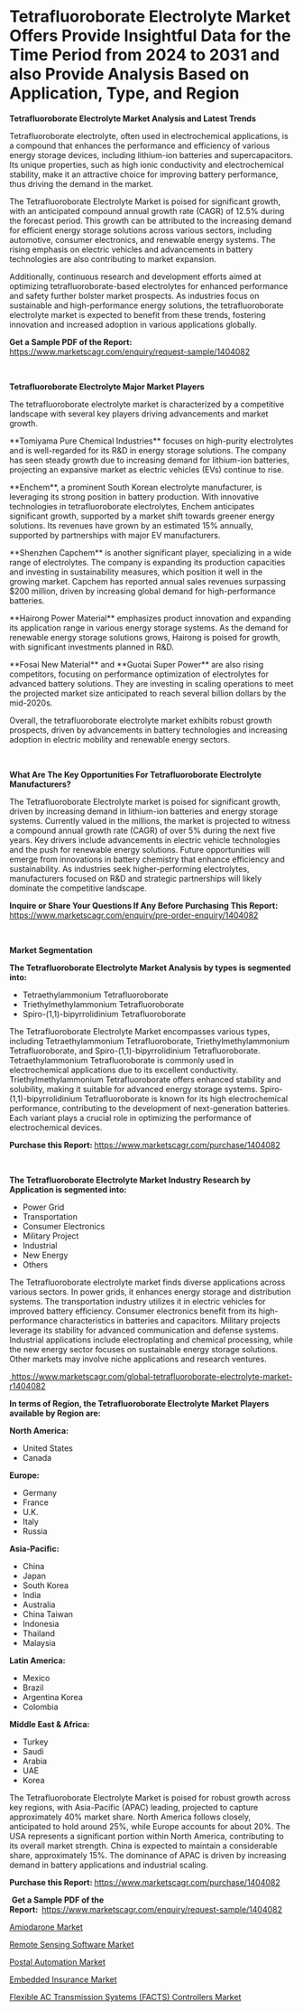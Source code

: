 <p><h1>Tetrafluoroborate Electrolyte Market Offers Provide Insightful Data for the Time Period from 2024 to 2031 and also Provide Analysis Based on Application, Type, and Region</h1></p><p><strong>Tetrafluoroborate Electrolyte Market Analysis and Latest Trends</strong></p>
<p><p>Tetrafluoroborate electrolyte, often used in electrochemical applications, is a compound that enhances the performance and efficiency of various energy storage devices, including lithium-ion batteries and supercapacitors. Its unique properties, such as high ionic conductivity and electrochemical stability, make it an attractive choice for improving battery performance, thus driving the demand in the market.</p><p>The Tetrafluoroborate Electrolyte Market is poised for significant growth, with an anticipated compound annual growth rate (CAGR) of 12.5% during the forecast period. This growth can be attributed to the increasing demand for efficient energy storage solutions across various sectors, including automotive, consumer electronics, and renewable energy systems. The rising emphasis on electric vehicles and advancements in battery technologies are also contributing to market expansion. </p><p>Additionally, continuous research and development efforts aimed at optimizing tetrafluoroborate-based electrolytes for enhanced performance and safety further bolster market prospects. As industries focus on sustainable and high-performance energy solutions, the tetrafluoroborate electrolyte market is expected to benefit from these trends, fostering innovation and increased adoption in various applications globally.</p></p>
<p><strong>Get a Sample PDF of the Report:&nbsp;</strong> <a href="https://www.marketscagr.com/enquiry/request-sample/1404082?utm_campaign=1557&utm_medium=2&utm_source=Github&utm_content=ia&utm_term=23102024&utm_id=tetrafluoroborate-electrolyte">https://www.marketscagr.com/enquiry/request-sample/1404082</a></p>
<p>&nbsp;</p>
<p><strong>Tetrafluoroborate Electrolyte Major Market Players</strong></p>
<p><p>The tetrafluoroborate electrolyte market is characterized by a competitive landscape with several key players driving advancements and market growth. </p><p>**Tomiyama Pure Chemical Industries** focuses on high-purity electrolytes and is well-regarded for its R&D in energy storage solutions. The company has seen steady growth due to increasing demand for lithium-ion batteries, projecting an expansive market as electric vehicles (EVs) continue to rise.</p><p>**Enchem**, a prominent South Korean electrolyte manufacturer, is leveraging its strong position in battery production. With innovative technologies in tetrafluoroborate electrolytes, Enchem anticipates significant growth, supported by a market shift towards greener energy solutions. Its revenues have grown by an estimated 15% annually, supported by partnerships with major EV manufacturers.</p><p>**Shenzhen Capchem** is another significant player, specializing in a wide range of electrolytes. The company is expanding its production capacities and investing in sustainability measures, which position it well in the growing market. Capchem has reported annual sales revenues surpassing $200 million, driven by increasing global demand for high-performance batteries.</p><p>**Hairong Power Material** emphasizes product innovation and expanding its application range in various energy storage systems. As the demand for renewable energy storage solutions grows, Hairong is poised for growth, with significant investments planned in R&D.</p><p>**Fosai New Material** and **Guotai Super Power** are also rising competitors, focusing on performance optimization of electrolytes for advanced battery solutions. They are investing in scaling operations to meet the projected market size anticipated to reach several billion dollars by the mid-2020s.</p><p>Overall, the tetrafluoroborate electrolyte market exhibits robust growth prospects, driven by advancements in battery technologies and increasing adoption in electric mobility and renewable energy sectors.</p></p>
<p>&nbsp;</p>
<p><strong>What Are The Key Opportunities For Tetrafluoroborate Electrolyte Manufacturers?</strong></p>
<p><p>The Tetrafluoroborate Electrolyte market is poised for significant growth, driven by increasing demand in lithium-ion batteries and energy storage systems. Currently valued in the millions, the market is projected to witness a compound annual growth rate (CAGR) of over 5% during the next five years. Key drivers include advancements in electric vehicle technologies and the push for renewable energy solutions. Future opportunities will emerge from innovations in battery chemistry that enhance efficiency and sustainability. As industries seek higher-performing electrolytes, manufacturers focused on R&D and strategic partnerships will likely dominate the competitive landscape.</p></p>
<p><strong>Inquire or Share Your Questions If Any Before Purchasing This Report:</strong> <a href="https://www.marketscagr.com/enquiry/pre-order-enquiry/1404082?utm_campaign=1557&utm_medium=2&utm_source=Github&utm_content=ia&utm_term=23102024&utm_id=tetrafluoroborate-electrolyte">https://www.marketscagr.com/enquiry/pre-order-enquiry/1404082</a></p>
<p>&nbsp;</p>
<p><strong>Market Segmentation</strong></p>
<p><strong>The Tetrafluoroborate Electrolyte Market Analysis by types is segmented into:</strong></p>
<p><ul><li>Tetraethylammonium Tetrafluoroborate</li><li>Triethylmethylammonium Tetrafluoroborate</li><li>Spiro-(1,1)-bipyrrolidinium Tetrafluoroborate</li></ul></p>
<p><p>The Tetrafluoroborate Electrolyte Market encompasses various types, including Tetraethylammonium Tetrafluoroborate, Triethylmethylammonium Tetrafluoroborate, and Spiro-(1,1)-bipyrrolidinium Tetrafluoroborate. Tetraethylammonium Tetrafluoroborate is commonly used in electrochemical applications due to its excellent conductivity. Triethylmethylammonium Tetrafluoroborate offers enhanced stability and solubility, making it suitable for advanced energy storage systems. Spiro-(1,1)-bipyrrolidinium Tetrafluoroborate is known for its high electrochemical performance, contributing to the development of next-generation batteries. Each variant plays a crucial role in optimizing the performance of electrochemical devices.</p></p>
<p><strong>Purchase this Report:&nbsp;</strong><a href="https://www.marketscagr.com/purchase/1404082?utm_campaign=1557&utm_medium=2&utm_source=Github&utm_content=ia&utm_term=23102024&utm_id=tetrafluoroborate-electrolyte">https://www.marketscagr.com/purchase/1404082</a></p>
<p>&nbsp;</p>
<p><strong>The Tetrafluoroborate Electrolyte Market Industry Research by Application is segmented into:</strong></p>
<p><ul><li>Power Grid</li><li>Transportation</li><li>Consumer Electronics</li><li>Military Project</li><li>Industrial</li><li>New Energy</li><li>Others</li></ul></p>
<p><p>The Tetrafluoroborate electrolyte market finds diverse applications across various sectors. In power grids, it enhances energy storage and distribution systems. The transportation industry utilizes it in electric vehicles for improved battery efficiency. Consumer electronics benefit from its high-performance characteristics in batteries and capacitors. Military projects leverage its stability for advanced communication and defense systems. Industrial applications include electroplating and chemical processing, while the new energy sector focuses on sustainable energy storage solutions. Other markets may involve niche applications and research ventures.</p></p>
<p><a href="https://www.marketscagr.com/global-tetrafluoroborate-electrolyte-market-r1404082?utm_campaign=1557&utm_medium=2&utm_source=Github&utm_content=ia&utm_term=23102024&utm_id=tetrafluoroborate-electrolyte">&nbsp;https://www.marketscagr.com/global-tetrafluoroborate-electrolyte-market-r1404082</a></p>
<p><strong>In terms of Region, the Tetrafluoroborate Electrolyte Market Players available by Region are:</strong></p>
<p>
    <p> <strong> North America: </strong>
        <ul>
            <li>United States</li>
            <li>Canada</li>
        </ul>
        </p> 
    <p> <strong> Europe: </strong>
        <ul>
            <li>Germany</li>
            <li>France</li>
            <li>U.K.</li>
            <li>Italy</li>
            <li>Russia</li>
        </ul>
        </p> 
    <p> <strong> Asia-Pacific: </strong>
        <ul>
            <li>China</li>
            <li>Japan</li>
            <li>South Korea</li>
            <li>India</li>
            <li>Australia</li>
            <li>China Taiwan</li>
            <li>Indonesia</li>
            <li>Thailand</li>
            <li>Malaysia</li>
        </ul>
        </p> 
    <p> <strong> Latin America: </strong>
        <ul>
            <li>Mexico</li>
            <li>Brazil</li>
            <li>Argentina Korea</li>
            <li>Colombia</li>
        </ul>
        </p> 
    <p> <strong> Middle East & Africa: </strong>
        <ul>
            <li>Turkey</li>
            <li>Saudi</li>
            <li>Arabia</li>
            <li>UAE</li>
            <li>Korea</li>
        </ul>
    </p>
    </p>
<p><p>The Tetrafluoroborate Electrolyte Market is poised for robust growth across key regions, with Asia-Pacific (APAC) leading, projected to capture approximately 40% market share. North America follows closely, anticipated to hold around 25%, while Europe accounts for about 20%. The USA represents a significant portion within North America, contributing to its overall market strength. China is expected to maintain a considerable share, approximately 15%. The dominance of APAC is driven by increasing demand in battery applications and industrial scaling.</p></p>
<p><strong>Purchase this Report: </strong><a href="https://www.marketscagr.com/purchase/1404082?utm_campaign=1557&utm_medium=2&utm_source=Github&utm_content=ia&utm_term=23102024&utm_id=tetrafluoroborate-electrolyte">https://www.marketscagr.com/purchase/1404082</a></p>
<p>&nbsp;<strong>Get a Sample PDF of the Report:&nbsp;&nbsp;</strong><a href="https://www.marketscagr.com/enquiry/request-sample/1404082?utm_campaign=1557&utm_medium=2&utm_source=Github&utm_content=ia&utm_term=23102024&utm_id=tetrafluoroborate-electrolyte">https://www.marketscagr.com/enquiry/request-sample/1404082</a></p>
<p><strong></strong></p>
<p><p><a href="https://www.linkedin.com/pulse/amiodarone-market-size-growth-trends-statistics-forecasts-2024-rzazc?utm_campaign=1557&utm_medium=2&utm_source=Github&utm_content=ia&utm_term=23102024&utm_id=tetrafluoroborate-electrolyte">Amiodarone Market</a></p><p><a href="https://www.linkedin.com/pulse/remote-sensing-software-ecosystem-mapping-innovation-value-recqc?utm_campaign=1557&utm_medium=2&utm_source=Github&utm_content=ia&utm_term=23102024&utm_id=tetrafluoroborate-electrolyte">Remote Sensing Software Market</a></p><p><a href="https://www.linkedin.com/pulse/postal-automation-market-research-report-forecast-growth-l7tkc?utm_campaign=1557&utm_medium=2&utm_source=Github&utm_content=ia&utm_term=23102024&utm_id=tetrafluoroborate-electrolyte">Postal Automation Market</a></p><p><a href="https://www.linkedin.com/pulse/embedded-insurance-market-size-status-forecast-2024-2031-crowd-data-kkddc?utm_campaign=1557&utm_medium=2&utm_source=Github&utm_content=ia&utm_term=23102024&utm_id=tetrafluoroborate-electrolyte">Embedded Insurance Market</a></p><p><a href="https://github.com/ashepherd82/Market-Research-Report-List-6/blob/main/flexible-ac-transmission-systems-facts-controllers-market.md?utm_campaign=1557&utm_medium=2&utm_source=Github&utm_content=ia&utm_term=23102024&utm_id=tetrafluoroborate-electrolyte">Flexible AC Transmission Systems (FACTS) Controllers Market</a></p></p>